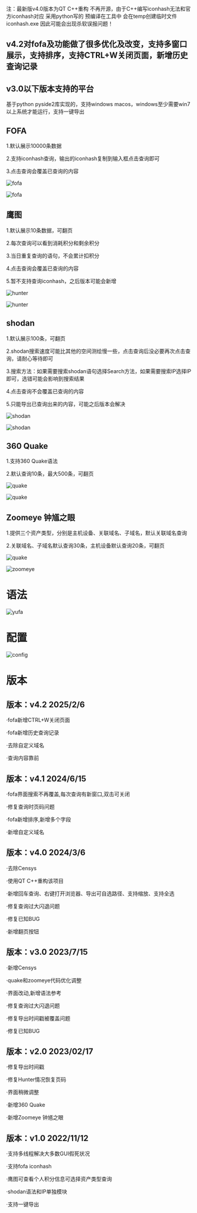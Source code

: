 注：最新版v4.0版本为QT C++重构 不再开源，由于C++编写iconhash无法和官方iconhash对应 采用python写的 预编译在工具中 会在temp创建临时文件iconhash.exe 因此可能会出现杀软误报问题！

## v4.2对fofa及功能做了很多优化及改变，支持多窗口展示，支持排序，支持CTRL+W关闭页面，新增历史查询记录

## v3.0以下版本支持的平台

基于python pyside2库实现的，支持windows macos，windows至少需要win7以上系统才能运行，支持一键导出



## FOFA

1.默认展示10000条数据

2.支持iconhash查询，输出的iconhash复制到输入框点击查询即可

3.点击查询会覆盖已查询的内容


![fofa](image/fofa.png)

![fofa](image/fofa_export.png)


## 鹰图

1.默认展示10条数据，可翻页 

2.每次查询可以看到消耗积分和剩余积分

3.当日重复查询的语句，不会累计扣积分

4.点击查询会覆盖已查询的内容

5.暂不支持查询iconhash，之后版本可能会新增


![hunter](image/hunter.png)


![hunter](image/hunter_export.png)

## shodan

1.默认展示100条，可翻页   

2.shodan搜索速度可能比其他的空间测绘慢一些，点击查询后没必要再次点击查询，请耐心等待即可   
 
3.搜索方法：如果需要搜索shodan语句选择Search方法，如果需要搜索IP选择IP即可，选错可能会影响到搜索结果

4.点击查询不会覆盖已查询的内容

5.只能导出已查询出来的内容，可能之后版本会解决

![shodan](image/shodan.png)


![shodan](image/shodan_export.png)



## 360 Quake

1.支持360 Quake语法

2.默认查询10条，最大500条，可翻页


![quake](image/quake.png)


![quake](image/quake_export.png)


## Zoomeye 钟馗之眼

1.提供三个资产类型，分别是主机设备、关联域名、子域名，默认关联域名查询

2.关联域名、子域名默认查询30条，主机设备默认查询20条，可翻页

![quake](image/zoomeye.png)

![zoomeye](image/zoomeye_export.png)


# 语法

![yufa](image/yufa.png)



# 配置

![config](image/config.png)



# 版本

## 版本：v4.2 2025/2/6

·fofa新增CTRL+W关闭页面

·fofa新增历史查询记录

·去除自定义域名

·查询内容靠前


## 版本：v4.1 2024/6/15

·fofa界面搜索不再覆盖,每次查询有新窗口,双击可关闭

·修复查询时页码问题

·fofa新增排序,新增多个字段

·新增自定义域名


## 版本：v4.0 2024/3/6

·去除Censys

·使用QT C++重构该项目

·新增回车查询、右键打开浏览器、导出可自选路径、支持缩放、支持全选

·修复查询过大闪退问题

·修复已知BUG

·新增翻页按钮


## 版本：v3.0 2023/7/15

·新增Censys

·quake和zoomeye代码优化调整

·界面改动,新增语法参考

·修复查询过大闪退问题

·修复导出时间戳被覆盖问题

·修复已知BUG


## 版本：v2.0 2023/02/17

·修复导出时间戳

·修复Hunter情况恢复页码

·界面稍微调整

·新增360 Quake

·新增Zoomeye 钟馗之眼


## 版本：v1.0 2022/11/12

·支持多线程解决大多数GUI假死状况

·支持fofa iconhash

·鹰图可查看个人积分信息可选择资产类型查询

·shodan语法和IP单独模块

·支持一键导出 
